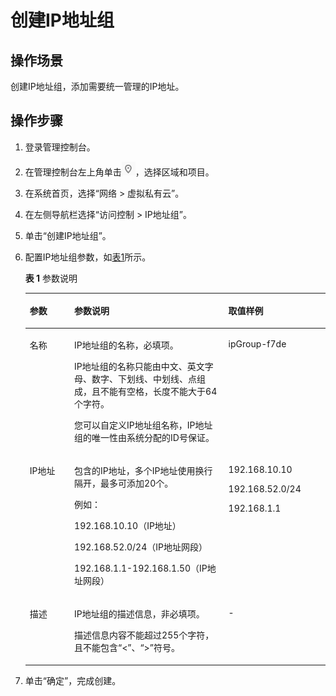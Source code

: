 # 创建IP地址组<a name="vpc_IPAddressGroup_0003"></a>

## 操作场景<a name="section66699152161428"></a>

创建IP地址组，添加需要统一管理的IP地址。

## 操作步骤<a name="section16419124611591"></a>

1.  登录管理控制台。
2.  在管理控制台左上角单击![](figures/icon-region.png)，选择区域和项目。
3.  在系统首页，选择“网络 \> 虚拟私有云”。
4.  在左侧导航栏选择“访问控制 \> IP地址组”。
5.  单击“创建IP地址组”。
6.  配置IP地址组参数，如[表1](#table145313414319)所示。

    **表 1**  参数说明

    <a name="table145313414319"></a>
    <table><thead align="left"><tr id="row05304110314"><th class="cellrowborder" valign="top" width="14.85%" id="mcps1.2.4.1.1"><p id="p5530411336"><a name="p5530411336"></a><a name="p5530411336"></a>参数</p>
    </th>
    <th class="cellrowborder" valign="top" width="51.32%" id="mcps1.2.4.1.2"><p id="p35314117314"><a name="p35314117314"></a><a name="p35314117314"></a>参数说明</p>
    </th>
    <th class="cellrowborder" valign="top" width="33.83%" id="mcps1.2.4.1.3"><p id="p75313411731"><a name="p75313411731"></a><a name="p75313411731"></a>取值样例</p>
    </th>
    </tr>
    </thead>
    <tbody><tr id="row2053541033"><td class="cellrowborder" valign="top" width="14.85%" headers="mcps1.2.4.1.1 "><p id="p155314118320"><a name="p155314118320"></a><a name="p155314118320"></a>名称</p>
    </td>
    <td class="cellrowborder" valign="top" width="51.32%" headers="mcps1.2.4.1.2 "><p id="p105334113312"><a name="p105334113312"></a><a name="p105334113312"></a>IP地址组的名称，必填项。</p>
    <p id="p453441837"><a name="p453441837"></a><a name="p453441837"></a>IP地址组的名称只能由中文、英文字母、数字、下划线、中划线、点组成，且不能有空格，长度不能大于64个字符。</p>
    <p id="p115913531031"><a name="p115913531031"></a><a name="p115913531031"></a>您可以自定义IP地址组名称，IP地址组的唯一性由系统分配的ID号保证。</p>
    </td>
    <td class="cellrowborder" valign="top" width="33.83%" headers="mcps1.2.4.1.3 "><p id="p15319411234"><a name="p15319411234"></a><a name="p15319411234"></a>ipGroup-f7de</p>
    </td>
    </tr>
    <tr id="row189916579720"><td class="cellrowborder" valign="top" width="14.85%" headers="mcps1.2.4.1.1 "><p id="p1010018579710"><a name="p1010018579710"></a><a name="p1010018579710"></a>IP地址</p>
    </td>
    <td class="cellrowborder" valign="top" width="51.32%" headers="mcps1.2.4.1.2 "><p id="p1510085719718"><a name="p1510085719718"></a><a name="p1510085719718"></a>包含的IP地址，多个IP地址使用换行隔开，最多可添加20个。</p>
    <p id="p17377408915"><a name="p17377408915"></a><a name="p17377408915"></a>例如：</p>
    <p id="p19323831495"><a name="p19323831495"></a><a name="p19323831495"></a>192.168.10.10（IP地址）</p>
    <p id="p1265484619913"><a name="p1265484619913"></a><a name="p1265484619913"></a>192.168.52.0/24（IP地址网段）</p>
    <p id="p9114646191014"><a name="p9114646191014"></a><a name="p9114646191014"></a>192.168.1.1-192.168.1.50（IP地址网段）</p>
    </td>
    <td class="cellrowborder" valign="top" width="33.83%" headers="mcps1.2.4.1.3 "><p id="p141005572715"><a name="p141005572715"></a><a name="p141005572715"></a>192.168.10.10</p>
    <p id="p3880135123816"><a name="p3880135123816"></a><a name="p3880135123816"></a>192.168.52.0/24</p>
    <p id="p8605131593810"><a name="p8605131593810"></a><a name="p8605131593810"></a>192.168.1.1</p>
    <p id="p263543211383"><a name="p263543211383"></a><a name="p263543211383"></a></p>
    </td>
    </tr>
    <tr id="row1753541637"><td class="cellrowborder" valign="top" width="14.85%" headers="mcps1.2.4.1.1 "><p id="p16535411332"><a name="p16535411332"></a><a name="p16535411332"></a>描述</p>
    </td>
    <td class="cellrowborder" valign="top" width="51.32%" headers="mcps1.2.4.1.2 "><p id="p55384117316"><a name="p55384117316"></a><a name="p55384117316"></a>IP地址组的描述信息，非必填项。</p>
    <p id="p185324110315"><a name="p185324110315"></a><a name="p185324110315"></a>描述信息内容不能超过255个字符，且不能包含“&lt;”、“&gt;”符号。</p>
    </td>
    <td class="cellrowborder" valign="top" width="33.83%" headers="mcps1.2.4.1.3 "><p id="p95315415313"><a name="p95315415313"></a><a name="p95315415313"></a>-</p>
    </td>
    </tr>
    </tbody>
    </table>

7.  单击“确定”，完成创建。

